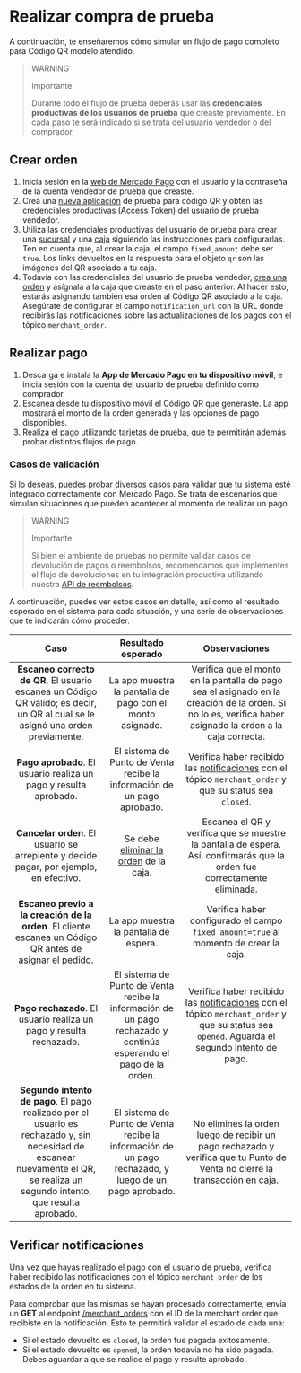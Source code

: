 # Realizar compra de prueba

A continuación, te enseñaremos cómo simular un flujo de pago completo para Código QR modelo atendido.

> WARNING
>
> Importante
>
> Durante todo el flujo de prueba deberás usar las **credenciales productivas de los usuarios de prueba** que creaste previamente. En cada paso te será indicado si se trata del usuario vendedor o del comprador.

## Crear orden

1. Inicia sesión en la [web de Mercado Pago](https://www.mercadopago[FAKER][URL][DOMAIN]/developers/panel/app) con el usuario y la contraseña de la cuenta vendedor de prueba que creaste.
2. Crea una [nueva aplicación](/developers/es/docs/qr-code/additional-content/your-integrations/dashboard) de prueba para código QR y obtén las credenciales productivas (Access Token) del usuario de prueba vendedor.
3. Utiliza las credenciales productivas del usuario de prueba para crear una [sucursal](/developers/es/reference/stores/_users_user_id_stores/post) y una [caja](/developers/es/reference/pos/_pos/post) siguiendo las instrucciones para configurarlas. Ten en cuenta que, al crear la caja, el campo `fixed_amount` debe ser `true`. Los links devueltos en la respuesta para el objeto `qr` son las imágenes del QR asociado a tu caja.
4. Todavía con las credenciales del usuario de prueba vendedor, [crea una orden](/developers/es/reference/instore_orders_v2/_instore_qr_seller_collectors_user_id_stores_external_store_id_pos_external_pos_id_orders/put) y asígnala a la caja que creaste en el paso anterior. Al hacer esto, estarás asignando también esa orden al Código QR asociado a la caja. Asegúrate de configurar el campo `notification_url` con  la URL donde recibirás las notificaciones sobre las actualizaciones de los pagos con el tópico `merchant_order`. 


## Realizar pago

1. Descarga e instala la **App de Mercado Pago en tu dispositivo móvil**, e inicia sesión con la cuenta del usuario de prueba definido como comprador.
2. Escanea desde tu dispositivo móvil el Código QR que generaste. La app mostrará el monto de la orden generada y las opciones de pago disponibles. 
3. Realiza el pago utilizando [tarjetas de prueba](/developers/es/docs/qr-code/additional-content/your-integrations/test/cards), que te permitirán además probar distintos flujos de pago. 

### Casos de validación

Si lo deseas, puedes probar diversos casos para validar que tu sistema esté integrado correctamente con Mercado Pago. Se trata de escenarios que simulan situaciones que pueden acontecer al momento de realizar un pago. 

> WARNING
>
> Importante
>
> Si bien el ambiente de pruebas no permite validar casos de devolución de pagos o reembolsos, recomendamos que implementes el flujo de devoluciones en tu integración productiva utilizando nuestra [API de reembolsos](/developers/es/reference/chargebacks/_payments_id_refunds/post).

A continuación, puedes ver estos casos en detalle, así como el resultado esperado en el sistema para cada situación, y una serie de observaciones que te indicarán cómo proceder.

| Caso | Resultado esperado | Observaciones |
|:---:|:---:|:---:|
| **Escaneo correcto de QR**. El usuario escanea un Código QR válido; es decir, un QR al cual se le asignó una orden previamente.  | La app muestra la pantalla de pago con el monto asignado. | Verifica que el monto en la pantalla de pago sea el asignado en la creación de la orden. Si no lo es, verifica haber asignado la orden a la caja correcta. |
| **Pago aprobado**. El usuario realiza un pago y resulta aprobado. | El sistema de Punto de Venta recibe la información de un pago aprobado. | Verifica haber recibido las [notificaciones](/developers/es/docs/qr-code/additional-content/your-integrations/notifications) con el tópico `merchant_order` y que su status sea `closed`. |
| **Cancelar orden**. El usuario se arrepiente y decide pagar, por ejemplo, en efectivo. | Se debe [eliminar la orden](/developers/es/reference/instore_orders_v2/_instore_qr_seller_collectors_user_id_pos_external_pos_id_orders/delete) de la caja. | Escanea el QR y verifica que se muestre la pantalla de espera. Así, confirmarás que la orden fue correctamente eliminada. |
| **Escaneo previo a la creación de la orden**. El cliente escanea un Código QR antes de asignar el pedido. | La app muestra la pantalla de espera. | Verifica haber configurado el campo `fixed_amount=true` al momento de crear la caja. |
| **Pago rechazado**. El usuario realiza un pago y resulta rechazado. | El sistema de Punto de Venta recibe la información de un pago rechazado y continúa esperando el pago de la orden. | Verifica haber recibido las [notificaciones](/developers/es/docs/qr-code/additional-content/your-integrations/notifications) con el tópico `merchant_order` y que su status sea `opened`.  Aguarda el segundo intento de pago. |
| **Segundo intento de pago**. El pago realizado por el usuario es rechazado y, sin necesidad de escanear nuevamente el QR, se realiza un segundo intento, que resulta aprobado. | El sistema de Punto de Venta recibe la información de un pago rechazado, y luego de un pago aprobado. | No elimines la orden luego de recibir un pago rechazado y verifica que tu Punto de Venta no cierre la transacción en caja. |


## Verificar notificaciones

Una vez que hayas realizado el pago con el usuario de prueba, verifica haber recibido las notificaciones con el tópico `merchant_order` de los estados de la orden en tu sistema. 

Para comprobar que las mismas se hayan procesado correctamente, envía un **GET** al endpoint [/merchant_orders](/developers/es/reference/merchant_orders/_merchant_orders_id/get) con el ID de la merchant order que recibiste en la notificación.  Esto te permitirá validar el estado de cada una:
 * Si el estado devuelto es `closed`, la orden fue pagada exitosamente.
 * Si el estado devuelto es `opened`, la orden todavía no ha sido pagada. Debes aguardar a que se realice el pago y resulte aprobado.  